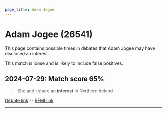 ```yaml
---
page_title: Adam Jogee
---
```


# Adam Jogee  (26541)

This page contains possible times in debates that Adam Jogee may have disclosed an interest.

This match is loose and is likely to include false positives. 



## 2024-07-29: Match score 65%

>She and I share an **interest** in Northern Ireland

[Debate link](https://www.theyworkforyou.com/debates/?id=2024-07-29c.1117.1)  --  [RFMI link](https://www.theyworkforyou.com/mp/26541/register)


---

